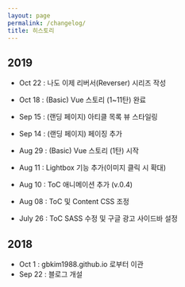 ```yaml
---
layout: page
permalink: /changelog/
title: 히스토리
---
```


## 2019

- Oct 22 : 나도 이제 리버서(Reverser) 시리즈 작성
- Oct 18 : (Basic) Vue 스토리 (1~11탄) 완료

- Sep 15 : (랜딩 페이지) 아티클 목록 뷰 스타일링
- Sep 14 : (랜딩 페이지) 페이징 추가

- Aug 29 : (Basic) Vue 스토리 (1탄) 시작
- Aug 11 : Lightbox 기능 추가(이미지 클릭 시 확대)
- Aug 10 : ToC 애니메이션 추가 (v.0.4)
- Aug 08 : ToC 및 Content CSS 조정

- July 26 : ToC SASS 수정 및 구글 광고 사이드바 설정

## 2018

- Oct 1  : gbkim1988.github.io 로부터 이관
- Sep 22 : 블로그 개설
